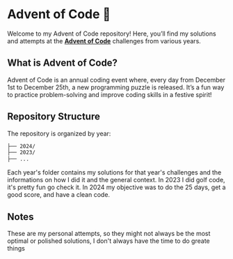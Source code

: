 # Advent of Code 🎄

Welcome to my Advent of Code repository! Here, you’ll find my solutions and attempts at the **[Advent of Code](https://adventofcode.com)** challenges from various years.

## What is Advent of Code?  

Advent of Code is an annual coding event where, every day from December 1st to December 25th, a new programming puzzle is released. It’s a fun way to practice problem-solving and improve coding skills in a festive spirit!

## Repository Structure  

The repository is organized by year:

```bash
├── 2024/
├── 2023/
├── ...
```

Each year's folder contains my solutions for that year's challenges and the informations on how I did it and the general context.
In 2023 I did golf code, it's pretty fun go check it.
In 2024 my objective was to do the 25 days, get a good score, and have a clean code.

## Notes

These are my personal attempts, so they might not always be the most optimal or polished solutions, I don't always have the time to do greate things
